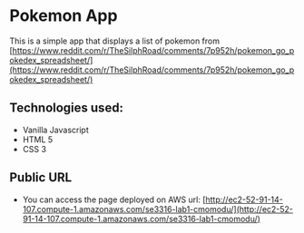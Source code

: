 # Pokemon App
This is a simple app that displays a list of pokemon from [https://www.reddit.com/r/TheSilphRoad/comments/7p952h/pokemon_go_pokedex_spreadsheet/](https://www.reddit.com/r/TheSilphRoad/comments/7p952h/pokemon_go_pokedex_spreadsheet/)

## Technologies used:
* Vanilla Javascript
* HTML 5
* CSS 3

## Public URL
* You can access the page deployed on AWS
  url: [http://ec2-52-91-14-107.compute-1.amazonaws.com/se3316-lab1-cmomodu/](http://ec2-52-91-14-107.compute-1.amazonaws.com/se3316-lab1-cmomodu/)
